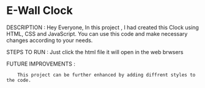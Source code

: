 # E-Wall Clock
DESCRIPTION : 
         Hey Everyone, 
         In this project , I had created this Clock using HTML, CSS and JavaScript. 
         You can use this code and make necessary changes according to your needs.

 STEPS TO RUN :
         Just click the html file it will open in the web brwsers

FUTURE IMPROVEMENTS :
        
        This project can be further enhanced by adding diffrent styles to the code.


